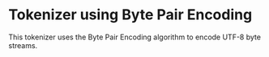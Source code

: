 # Tokenizer using Byte Pair Encoding

This tokenizer uses the Byte Pair Encoding algorithm to encode UTF-8 byte streams.
